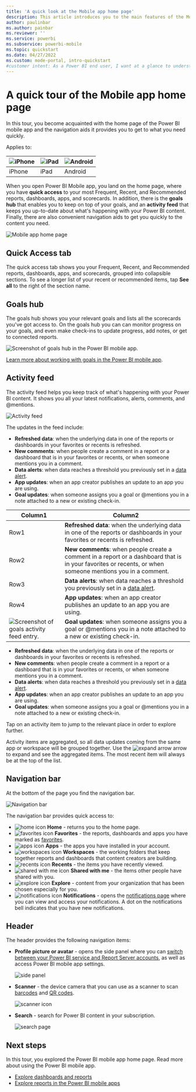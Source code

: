 ```yaml
---
title: 'A quick look at the Mobile app home page'
description: This article introduces you to the main features of the Mobile app home page.
author: paulinbar
ms.author: painbar
ms.reviewer: ''
ms.service: powerbi
ms.subservice: powerbi-mobile
ms.topic: quickstart
ms.date: 04/27/2022
ms.custom: mode-portal, intro-quickstart
#customer intent: As a Power BI end user, I want at a glance to understand how to get around the Power BI mobile app.
---
```

# A quick tour of the Mobile app home page
In this tour, you become acquainted with the home page of the Power BI mobile app and the navigation aids it provides you to get to what you need quickly.

Applies to:

| ![iPhone](./media/mobile-apps-quickstart-view-dashboard-report/iphone-logo-30-px.png) | ![iPad](./media/mobile-apps-quickstart-view-dashboard-report/ipad-logo-30-px.png) | ![Android](./media/mobile-apps-quickstart-view-dashboard-report/android-logo-30-px.png) |
|:--- |:--- |:--- |
| iPhone | iPad | Android | 

When you open Power BI Mobile app, you land on the home page, where you have **quick access** to your most Frequent, Recent, and Recommended reports, dashboards, apps, and scorecards. In addition, there is the **goals hub** that enables you to keep on top of your goals, and an **activity feed** that keeps you up-to-date about what's happening with your Power BI content. Finally, there are also convenient navigation aids to get you quickly to the content you need.

![Mobile app home page](./media/mobile-apps-home-page/power-bi-mobile-app-home.png)

## Quick Access tab

The quick access tab shows you your Frequent, Recent, and Recommended reports, dashboards, apps, and scorecards, grouped into collapsible sections. To see a longer list of your recent or recommended items, tap **See all** to the right of the section name.

## Goals hub

The goals hub shows you your relevant goals and lists all the scorecards you've got access to. On the goals hub you can can monitor progress on your goals, and even make check-ins to update progress, add notes, or get to connected reports.

![Screenshot of goals hub in the Power BI mobile app.](media/mobile-apps-home-page/power-bi-mobile-app-hub-checkin.png)

[Learn more about working with goals in the Power BI mobile app](mobile-apps-goals.md).

## Activity feed

The activity feed helps you keep track of what's happening with your Power BI content. It shows you all your latest notifications, alerts, comments, and @mentions.

![Activity feed](./media/mobile-apps-home-page/power-bi-mobile-app-activity.png)

The updates in the feed include:
* **Refreshed data**: when the underlying data in one of the reports or dashboards in your favorites or recents is refreshed.
* **New comments**: when people create a comment in a report or a dashboard that is in your favorites or recents, or when someone mentions you in a comment.
* **Data alerts**: when data reaches a threshold you previously set in a [data alert](mobile-set-data-alerts-in-the-mobile-apps.md).
* **App updates**: when an app creator publishes an update to an app you are using.
* **Goal updates**: when someone assigns you a goal or @mentions you in a note attached to a new or existing check-in. 


|Column1  |Column2  |
|---------|---------|
|Row1     |**Refreshed data**: when the underlying data in one of the reports or dashboards in your favorites or recents is refreshed.         |
|Row2     |**New comments**: when people create a comment in a report or a dashboard that is in your favorites or recents, or when someone mentions you in a comment.         |
|Row3     |**Data alerts**: when data reaches a threshold you previously set in a [data alert](mobile-set-data-alerts-in-the-mobile-apps.md).         |
|Row4     |**App updates**: when an app creator publishes an update to an app you are using.         |
|![Screenshot of goals activity feed entry.](./media/mobile-apps-home-page/power-bi-mobile-app-activity-feed-goals-entry.png)     |**Goal updates**: when someone assigns you a goal or @mentions you in a note attached to a new or existing check-in.         |


* **Refreshed data**: when the underlying data in one of the reports or dashboards in your favorites or recents is refreshed.
* **New comments**: when people create a comment in a report or a dashboard that is in your favorites or recents, or when someone mentions you in a comment.
* **Data alerts**: when data reaches a threshold you previously set in a [data alert](mobile-set-data-alerts-in-the-mobile-apps.md).
* **App updates**: when an app creator publishes an update to an app you are using.
* **Goal updates**: when someone assigns you a goal or @mentions you in a note attached to a new or existing check-in. 

 Tap on an activity item to jump to the relevant place in order to explore further.

Activity items are aggregated, so all data updates coming from the same app or workspace will be grouped together. Use the ![expand arrow](./media/mobile-apps-home-page/power-bi-mobile-app-expand-arrow.png) arrow to expand and see the aggregated items. The most recent item will always be at the top of the list.

## Navigation bar

At the bottom of the page you find the navigation bar.

![Navigation bar](./media/mobile-apps-home-page/power-bi-mobile-app-navbar.png)

The navigation bar provides quick access to:

* ![home icon](./media/mobile-apps-home-page/power-bi-mobile-app-home-icon.png) **Home** - returns you to the home page.
* ![favorites icon](./media/mobile-apps-home-page/power-bi-mobile-app-favorites-icon.png) **Favorites** - the reports, dashboards and apps you have marked as [favorites](mobile-apps-favorites.md).
* ![apps icon](./media/mobile-apps-home-page/power-bi-mobile-app-apps-icon.png) **Apps** - the apps you have installed in your account.
* ![workspaces icon](./media/mobile-apps-home-page/power-bi-mobile-app-workspaces-icon.png) **Workspaces** - the working folders that keep together reports and dashboards that content creators are building.
* ![recents icon](./media/mobile-apps-home-page/power-bi-mobile-app-recents-icon.png) **Recents** - the items you have recently viewed.
* ![shared with me icon](./media/mobile-apps-home-page/power-bi-mobile-app-shared-with-me-icon.png) **Shared with me** - the items other people have shared with you.
* ![explore icon](./media/mobile-apps-home-page/power-bi-mobile-app-explore-icon.png) **Explore** - content from your organization that has been chosen especially for you.
* ![notifications icon](./media/mobile-apps-home-page/power-bi-mobile-app-notification-icon.png) **Notifications** - opens the [notifications page](mobile-apps-notification-center.md) where you can view and access your notifications. A dot on the notifications bell indicates that you have new notifications.

## Header

The header provides the following navigation items:
* **Profile picture or avatar** - opens the side panel where you can [switch between your Power BI service and Report Server accounts](mobile-app-ssrs-kpis-mobile-on-premises-reports.md), as well as access Power BI mobile app settings.

    ![side panel](./media/mobile-apps-home-page/power-bi-mobile-app-side-panel.png)

* **Scanner** - the device camera that you can use as a scanner to scan [barcodes](mobile-apps-scan-barcode.md) and [QR codes](mobile-apps-qr-code.md).

    ![scanner icon](./media/mobile-apps-home-page/power-bi-mobile-app-camera-icon.png)

* **Search** - search for Power BI content in your subscription.

    ![search page](./media/mobile-apps-home-page/power-bi-mobile-app-search-page.png)

## Next steps
In this tour, you explored the Power BI mobile app home page. Read more about using the Power BI mobile app. 
* [Explore dashboards and reports](mobile-apps-quickstart-view-dashboard-report.md)
* [Explore reports in the Power BI mobile apps](mobile-reports-in-the-mobile-apps.md)
